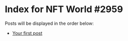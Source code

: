 # Index for NFT World #2959
Posts will be displayed in the order below:

- [Your first post](./001-first.md)

